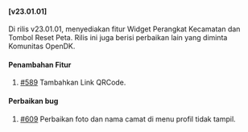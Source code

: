 #### [v23.01.01]

Di rilis v23.01.01, menyediakan fitur Widget Perangkat Kecamatan dan Tombol Reset Peta. Rilis ini juga berisi perbaikan lain yang diminta Komunitas OpenDK.

#### Penambahan Fitur
1. [#589](https://github.com/OpenSID/OpenDK/issues/589) Tambahkan Link QRCode.
#### Perbaikan bug

1. [#609](https://github.com/OpenSID/OpenDK/issues/609) Perbaikan foto dan nama camat di menu profil tidak tampil.
